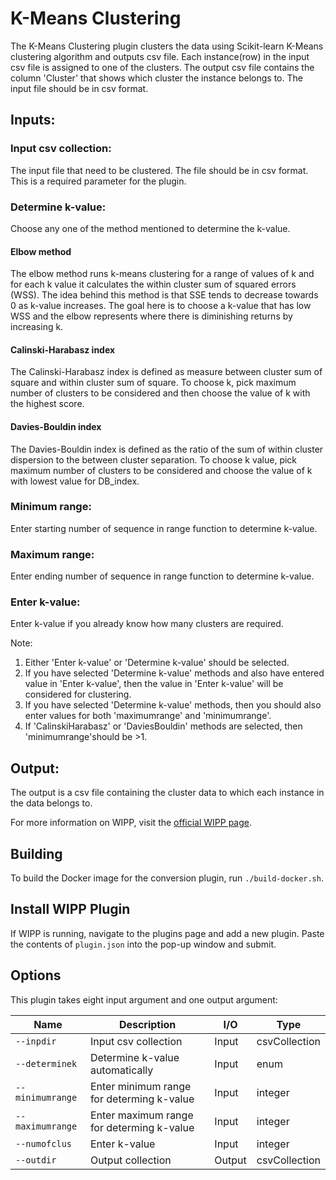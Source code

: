 ﻿# K-Means Clustering

The K-Means Clustering plugin clusters the data using Scikit-learn K-Means clustering algorithm and outputs csv file. Each instance(row) in the input csv file is assigned to one of the clusters. The output csv file contains the column 'Cluster' that shows which cluster the instance belongs to. The input file should be in csv format.

## Inputs:
### Input csv collection:
The input file that need to be clustered. The file should be in csv format. This is a required parameter for the plugin.

### Determine k-value:
Choose any one of the method mentioned to determine the k-value.

#### Elbow method
The elbow method runs k-means clustering for a range of values of k and for each k value it calculates the within cluster sum of squared errors (WSS).  The idea behind this method is that SSE tends to decrease towards 0 as k-value increases. The goal here is to choose a k-value that has low WSS and the elbow represents where there is diminishing returns by increasing k.

#### Calinski-Harabasz index
The Calinski-Harabasz index is defined as measure between cluster sum of square and within cluster sum of square. To choose k, pick maximum number of clusters to be considered and then choose the value of k with the highest score.

#### Davies-Bouldin index
The Davies-Bouldin index is defined as the ratio of the sum of within cluster dispersion to the between cluster separation. To choose k value, pick maximum number of clusters to be considered and choose the value of k with lowest value for DB_index.

### Minimum range:
Enter starting number of sequence in range function to determine k-value. 

### Maximum range:
Enter ending number of sequence in range function to determine k-value.

### Enter k-value:
Enter k-value if you already know how many clusters are required.

Note:
1. Either 'Enter k-value' or 'Determine k-value' should be selected.
2. If you have selected 'Determine k-value' methods and also have entered value in 'Enter k-value', then the value in 'Enter k-value' will be considered for clustering.
3. If you have selected 'Determine k-value' methods, then you should also enter values for both 'maximumrange' and 'minimumrange'.
4. If 'CalinskiHarabasz' or 'DaviesBouldin' methods are selected, then 'minimumrange'should be >1.

## Output:
The output is a csv file containing the cluster data to which each instance in the data belongs to.

For more information on WIPP, visit the [official WIPP page](https://isg.nist.gov/deepzoomweb/software/wipp).

## Building

To build the Docker image for the conversion plugin, run
`./build-docker.sh`.

## Install WIPP Plugin

If WIPP is running, navigate to the plugins page and add a new plugin. Paste the contents of `plugin.json` into the pop-up window and submit.

## Options

This plugin takes eight input argument and one output argument:

| Name                   | Description             | I/O    | Type   |
|------------------------|-------------------------|--------|--------|
| `--inpdir` | Input csv collection| Input | csvCollection |
| `--determinek` | Determine k-value automatically | Input | enum|
| `--minimumrange` | Enter minimum range for determing k-value| Input | integer |
| `--maximumrange` | Enter maximum range for determing k-value| Input | integer |
| `--numofclus` | Enter k-value| Input | integer |
| `--outdir` | Output collection | Output | csvCollection |


